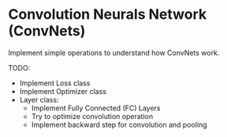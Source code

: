 # Convolution Neurals Network (ConvNets)

Implement simple operations to understand how ConvNets work. 

TODO:
* Implement Loss class
* Implement Optimizer class
* Layer class:
  * Implement Fully Connected (FC) Layers
  * Try to optimize convolution operation
  * Implement backward step for convolution and pooling
